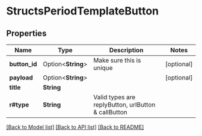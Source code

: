 # StructsPeriodTemplateButton

## Properties

Name | Type | Description | Notes
------------ | ------------- | ------------- | -------------
**button_id** | Option<**String**> | Make sure this is unique | [optional]
**payload** | Option<**String**> |  | [optional]
**title** | **String** |  | 
**r#type** | **String** | Valid types are replyButton, urlButton & callButton | 

[[Back to Model list]](../README.md#documentation-for-models) [[Back to API list]](../README.md#documentation-for-api-endpoints) [[Back to README]](../README.md)


